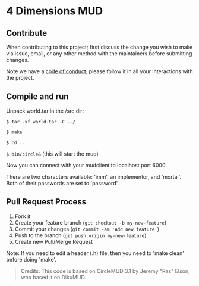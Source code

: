 # 4 Dimensions MUD

## Contribute
When contributing to this project; first discuss the change you wish to make via issue, email, or any other method with the maintainers before submitting changes.

Note we have a [code of conduct](./CODE_OF_CONDUCT.md), please follow it in all your interactions with the project.

## Compile and run
Unpack world.tar in the /src dir:

`$ tar -xf world.tar -C ../`

`$ make`

`$ cd ..`

`$ bin/circle&` (this will start the mud)

Now you can connect with your mudclient to localhost port 6000.

There are two characters available: 'imm', an implementor, and 'mortal'.
Both of their passwords are set to 'password'.

## Pull Request Process
1. Fork it
2. Create your feature branch (`git checkout -b my-new-feature`)
3. Commit your changes (`git commit -am 'Add new feature'`)
4. Push to the branch (`git push origin my-new-feature`)
5. Create new Pull/Merge Request

Note: If you need to edit a header (.h) file, then you need to 'make clean'
      before doing 'make'.


>Credits: This code is based on CircleMUD 3.1 by Jeremy "Ras" Elson, who based it on DikuMUD.
